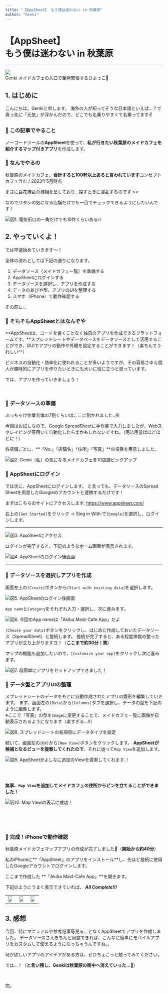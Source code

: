 ```yaml
---
title: "【AppSheet】 もう僕は迷わない in 秋葉原"
author: "Genki"
---
```


<div class="title-container">
  <!-- 記事タイトル -->
  <h1 className="title-text">【AppSheet】<br />もう僕は迷わない in 秋葉原</h1>

  <hr />
  <div className="author-wrapper">
      <!-- 下の画像URLを自分のアイコン画像にすること -->
      <img
        src="https://avatars.githubusercontent.com/u/66907233?v=4"
        className="author-icon"
      />
    <div className="author-name-wrapper">
      <!-- 自分の名前 -->
      <span className="author-name">Genki</span>
      <!-- ひとことコメント(Twitterのbioみたいな) -->
      <span className="author-bio">メイドカフェの入口で至極緊張するひよっこ🐣</span>
    </div>
  </div>
</div>

<!-- 以下本文 -->
## 1. はじめに
こんにちは。Genkiと申します。 
海外の人が知ってそうな日本語といえば...？で真っ先に「元気」が浮かんだので、どこでも名乗りやすくて名乗ってます✌️　　

### 🐤 この記事でやること

ノーコードツールの**AppSheet**を使って、**私が行きたい秋葉原のメイドカフェを紹介するマップ付きアプリ**を作成します。

### 🐤 なんでやるの

秋葉原のメイドカフェ、**合計すると100軒以上あると言われています**<span class="footnote">コンセプトカフェ含む / 2023年5月時点</span>

まさに百花繚乱の様相を呈しており…探すときに混乱するのです >< 

なのでワタシの気になる店舗だけでも一目でチェックできるようにしたいんです！

![図1. 電気街口の一角だけでも10件くらいある🙄](./assets/image_01.png)


## 2. やっていくよ！

では早速始めていきます〜！

全体の流れとしては下記の通りになります。

1. データソース（メイドカフェ一覧）を準備する
2. AppSheetにログインする
3. データソースを選択し、アプリを作成する
4. データの並びや型、アプリのUIを整理する
5. スマホ（iPhone）で動作確認する

その前に...

### 🐤 そもそもAppSheetとはなんぞや

**AppSheetは、コードを書くことなく独自のアプリを作成できるプラットフォームです。**スプレッドシートやデータベースをデータソースとして活用することができ、GUIでアプリの動作や外観を設定することができます！（楽ちんでうれしい^^）

ビジネスの自動化・効率化に使われることが多いようですが、その容易さゆえ個人が趣味的にアプリを作りたいときにも大いに役に立つと思っています。

では、アプリを作っていきましょう！

<br/>

### 🐤 データソースの準備

ぶっちゃけ作業全体の7割くらいはここに割かれました..笑

今回はお試しなので、Google SpreadSheetに手作業で入力しましたが、Webスクレイピング等用いて自動化したら楽かもしれないですね。（用法用量はほどほどに！）


各店舗ごとに、**「No.」「店舗名」「住所」「写真」**の項目を用意しました。

![図2. Genki（私）の気になるメイドカフェを10店舗ピックアップ](./assets/image_02.png)

### 🐤 AppSheetにログイン

では次に、AppSheetにログインします。
と言っても、データソースのSpread Sheetを用意したGoogleのアカウントと連携するだけです！

まずはこちらのサイトにアクセスします: https://www.appsheet.com/

右上の`[Get Started]`をクリック → Sing in With:で`[Google]`を選択し、ログインします。

<hr class="page-wrap" />

![図3. AppSheetにアクセス](./assets/image_03.png)

ログインが完了すると、下記のようなホーム画面が表示されます。

![図4. AppSheetのログイン後画面](./assets/image_04.png)

<hr class="page-wrap" />

### 🐤 データソースを選択しアプリを作成

画面左上の`[Create]`ボタンから`[Start with existing data]`を選択します。

![図5. AppSheetのログイン後画面](./assets/image_05.png)

`App name`と`Category`をそれぞれ入力・選択し、次に進みます。

![図6. 今回のApp nameは「Akiba Maid-Cafe App」だよ](./assets/image_06.png)

`[Choose your data]`ボタンをクリックし、はじめに作成しておいたデータソース（SpreadSheet）と接続します。
接続が完了すると、ある程度体裁の整ったアプリが立ち上がりますヨ！（**ここまで約30分！笑**）

マップの機能も追加したいので、`[Customize your app]`をクリックし次に進みます。

![図7. 超簡単にアプリをセットアップできました！](./assets/image_07.png)

### 🐤  データ型とアプリUIの整理

スプレッドシートのデータをもとに自動作成されたアプリの雛形を編集していきます。
まず、画面左の`[Data]`から`[Columns]`タブを選択し、データの型を下記のように編集します。  
※ここで「写真」の型を`Image`に変更することで、メイドカフェ一覧に画像が自動表示されるようになります（楽すぎる…!!）

![図8. スプレッドシートの各項目にデータタイプを設定](./assets/image_08.png)

続いて、画面左の`[UX]`から`[New View]`ボタンをクリックします。
**AppSheetが候補となるビューを提案してくれたので**、それに従って`Map View`を追加します。

![図9. AppSheetがよしなに追加のViewを提案してくれます..!](./assets/image_09.png)

<br/>
<br/>

**無事、`Map View`を追加してメイドカフェの住所からピンを立てることができました！**

![図10. Map Viewの表示に成功！](./assets/image_10.png)

<br/>
<br/>
<br/>

### 🐤 完成！iPhoneで動作確認

秋葉原メイドカフェマップアプリの作成が完了しました👏（**開始から約40分**）

私のiPhoneに**「AppSheet」のアプリをインストール**し、先ほど接続に使用したGoogleアカウントでログインします。

ここまで作成した **「Akiba Maid-Cafe App」**を開きます。

下記のようにうまく表示できていれば、 ***All Complete!!!***

<table>
<tr>
<td><img src="./assets/image_101.jpg" width="80%"></td>
<td><img src="./assets/image_102.jpg" width="80%"></td>
<td><img src="./assets/image_103.jpg" width="80%"></td>
</tr>
</table>

## 3. 感想

今回、特にマニュアルや参考記事等見ることなくAppSheetでアプリを作成しました。
データソースさえきちんと用意できれば、こんなに簡単にモバイルアプリをカスタムして使えるようになっちゃうんですね。。

何か欲しいアプリのアイデアがある方は、ぜひちょこっと触ってみてください。

では…！（**と言い残し、Genkiは秋葉原の街中へ消えていった…🐣**）

<br/>

完。

